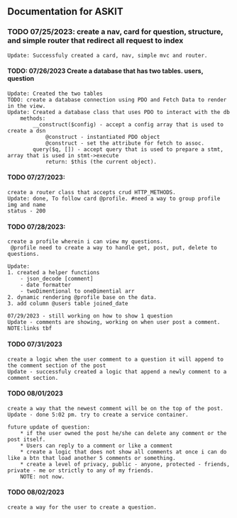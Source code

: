 ## Documentation for ASKIT

### TODO 07/25/2023: create a nav, card for question, structure, and simple router that redirect all request to index
    Update: Successfuly created a card, nav, simple mvc and router. 
#### TODO: 07/26/2023 Create a database that has two tables. users, question 
    Update: Created the two tables
    TODO: create a database connection using PDO and Fetch Data to render in the view.
    Update: Created a database class that uses PDO to interact with the db
        methods: 
            __construct($config) - accept a config array that is used to create a dsn
                @construct - instantiated PDO object
                @construct - set the attribute for fetch to assoc.
            query($q, []) - accept query that is used to prepare a stmt, array that is used in stmt->execute
                return: $this (the current object).
#### TODO 07/27/2023:
    create a router class that accepts crud HTTP_METHODS.
    Update: done, To follow card @profile. #need a way to group profile img and name
    status - 200
#### TODO 07/28/2023:
    create a profile wherein i can view my questions.
     @profile need to create a way to handle get, post, put, delete to questions.
    
    Update: 
    1. created a helper functions
        - json_decode [comment]
        - date formatter
        - twoDimentional to oneDimential arr
    2. dynamic rendering @profile base on the data.
    3. add column @users table joined_date

    07/29/2023 - still working on how to show 1 question
    Update - comments are showing, working on when user post a comment. NOTE:links tbf

#### TODO 07/31/2023
    create a logic when the user comment to a question it will append to the comment section of the post
    Update - successfuly created a logic that append a newly comment to a comment section.

#### TODO 08/01/2023
    create a way that the newest comment will be on the top of the post.
    Update - done 5:02 pm. try to create a service container.

    future update of question:
        * if the user owned the post he/she can delete any comment or the post itself.
        * Users can reply to a comment or like a comment
        * create a logic that does not show all comments at once i can do like a btn that load another 5 comments or something.
        * create a level of privacy, public - anyone, protected - friends, private - me or strictly to any of my friends. 
        NOTE: not now.

#### TODO 08/02/2023
    create a way for the user to create a question.
